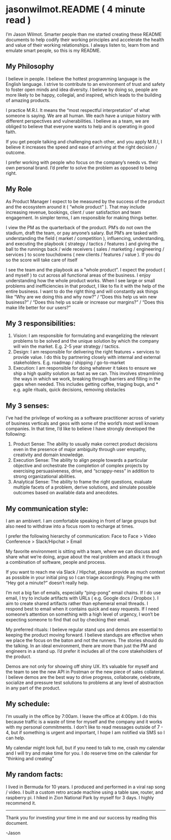 # jasonwilmot.README ( 4 minute read )

I’m Jason Wilmot.  Smarter people than me started creating these README documents to help codify their working principles and accelerate the health and value of their working relationships.  I always listen to, learn from and emulate smart people, so this is my README.  
 
## My Philosophy
I believe in people.  I believe the hottest programming language is the English language.  I strive to contribute to an environment of trust and safety to foster open minds and idea diversity.  I believe by doing so, people are more likely to be happy, collegial, and inspired, which leads to the building of amazing products.
 
I practice M.R.I.  It means the “most respectful interpretation” of what someone is saying.   We are all human. We each have a unique history with different perspectives and vulnerabilities.  I believe as a team, we are obliged to believe that everyone wants to help and is operating in good faith.  

If you get people talking and challenging each other, and you apply M.R.I, I believe it increases the speed and ease of arriving at the right decision / outcome. 

I prefer working with people who focus on the company’s needs vs. their own personal brand.  I’d prefer to solve the problem as opposed to being right.

## My Role
As Product Manager I expect to be measured by the success of the product and the ecosystem around it ( “whole product” ).  That may include increasing revenue, bookings, client / user satisfaction and team engagement.  In simpler terms, I am responsible for making things better.   

I view the PM as the quarterback of the product.  PM’s do not own the stadium, draft the team, or pay anyone’s salary.  But PM’s are tasked with understanding the field ( market / competition ), influencing, understanding, and executing the playbook ( strategy / tactics / features ) and giving the ball to the runnings back / wide receivers ( sales / marketing / engineering / services ) to score touchdowns ( new clients / features / value ).   If you do so the score will take care of itself  
 
I see the team and the playbook as a “whole product”.  I expect the  product ( and myself ) to cut across all functional areas of the business.  I enjoy understanding how the whole product works. When I see large or small problems and inefficiencies in that product, I like to fix it with the help of the entire business. I want to do the right thing and will constantly ask things like “Why are we doing this and why now?” /  “Does this help us win new business?” /  “Does this help us scale or increase our margins?”  / “Does this make life better for our users?”
 
## My 3 responsibilities: 
1. Vision:  I am responsible for formulating and evangelizing the relevant problems to be solved and the unique solution by which the company will win the market.  E.g. 2-5 year strategy / tactics.
2. Design:  I am responsible for delivering the right features + services to provide value.  I do this by partnering closely with internal and external stakeholders.  E.g. roadmap / shipping / go-to-market
3. Execution:  I am responsible for doing whatever it takes to ensure we ship a high quality solution as fast as we can.  This involves streamlining the ways in which we work, breaking through barriers and filling in the gaps when needed.   This includes getting coffee, triaging bugs, and *  e.g. agile rituals, quick decisions, removing obstacles
 
## My 3 senses:
I’ve had the privilege of working as a software practitioner across of variety of business verticals and geos with some of the world’s most well known companies.  In that time, I’d like to believe I have strongly developed the following:  

1. Product Sense:  The ability to usually make correct product decisions even in the presence of major ambiguity through user empathy, creativity and domain knowledge. 
2. Execution Sense:  The ability to align people towards a particular objective and orchestrate the completion of complex projects by exercising persuasiveness, drive, and “scrappy-ness” in addition to strong organizational abilities.  
3. Analytical Sense:  The ability to frame the right questions, evaluate multiple facets of a problem, derive solutions, and simulate possible outcomes based on available data and anecdotes. 
 
## My communication style:  
I am an ambivert.  I am comfortable speaking in front of large groups but also need to withdraw into a focus room to recharge at times.

I prefer the following hierarchy of communication:  Face to Face > Video Conference > Slack/Hipchat > Email 

My favorite environment is sitting with a team, where we can discuss and share what we’re doing, argue about the real problem and attack it through a combination of software, people and process.

If you want to reach me via Slack / Hipchat, please provide as much context as possible in your initial ping so I can triage accordingly.  Pinging me with “Hey got a minute?” doesn’t really help.

I’m not a big fan of emails, especially “ping-pong” email chains. If I do use email, I try to include artifacts with URLs ( e.g. Google docs / Dropbox ). I aim to create shared artifacts rather than ephemeral email threads.  I respond best to email when it contains quick and easy requests.   If I need someone’s attention on something with a high level of urgency, I won’t be expecting someone to find that out by checking their email.

My preferred rituals: I believe regular stand ups and demos are essential to keeping the product moving forward.  I believe standups are effective when we place the focus on the baton and not the runners.  The stories should do the talking.  In an ideal environment, there are more than just the PM and engineers in a stand up.  I’d prefer it includes all of the core stakeholders of the product.  

Demos are not only for showing off shiny UX.  It’s valuable for myself and the team to see the new API in Postman or the new piece of sales collateral.  I believe demos are the best way to drive progress, collaborate, celebrate, socialize and pressure test solutions to problems at any level of abstraction in any part of the product.
 
## My schedule:    
I’m usually in the office by 7:00am.  I leave the office at 4:00pm.  I do this because traffic is a waste of time for myself and the company and it works with my personal commitments.   I don’t like to read messages outside of 7 - 4, but if something is urgent and important, I hope I am notified via SMS so I can help.  

My calendar might look full, but if you need to talk to me, crash my calendar and I will try and make time for you.   I do reserve time on the calendar for “thinking and creating” 

## My random facts: 
I lived in Bermuda for 10 years.  I produced and performed in a viral rap song / video.  I built a custom retro arcade machine using a table saw, router, and raspberry pi.  I hiked in Zion National Park by myself for 3 days.  I highly recommend it.

---

Thank you for investing your time in me and our success by reading this document.

-Jason
 
